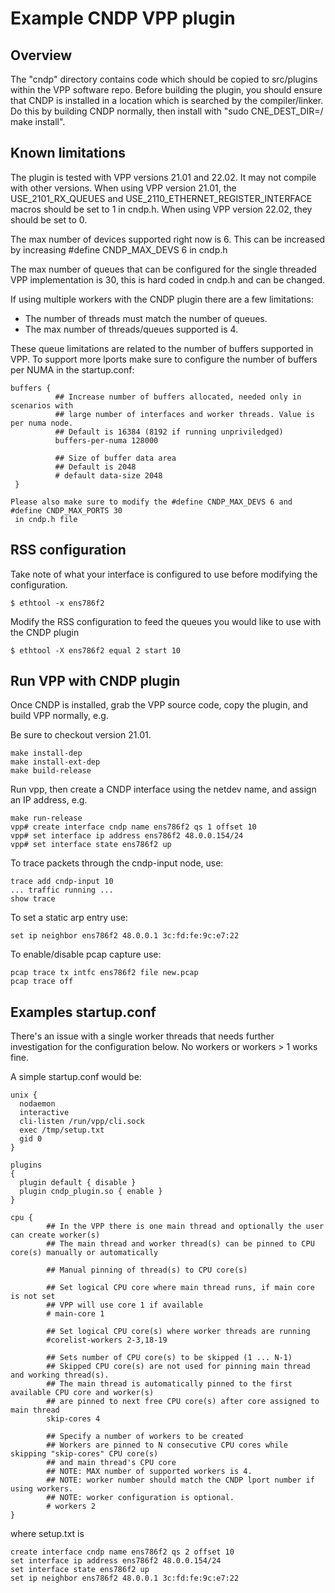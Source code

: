 # Example CNDP VPP plugin

## Overview

The "cndp" directory contains code which should be copied to src/plugins within
the VPP software repo. Before building the plugin, you should ensure that CNDP
is installed in a location which is searched by the compiler/linker. Do this
by building CNDP normally, then install with "sudo CNE_DEST_DIR=/ make install".

## Known limitations

The plugin is tested with VPP versions 21.01 and 22.02. It may not compile with
other versions. When using VPP version 21.01, the USE_2101_RX_QUEUES and
USE_2110_ETHERNET_REGISTER_INTERFACE macros should be set to 1 in cndp.h. When
using VPP version 22.02, they should be set to 0.

The max number of devices supported right now is 6. This can be increased by
increasing #define CNDP_MAX_DEVS 6 in cndp.h

The max number of queues that can be configured for the single threaded
VPP implementation is 30, this is hard coded in cndp.h and can be changed.

If using multiple workers with the CNDP plugin there are a few limitations:
- The number of threads must match the number of queues.
- The max number of threads/queues supported is 4.

These queue limitations are related to the number of buffers supported in VPP.
To support more lports make sure to configure the number of buffers per NUMA in the startup.conf:

```
buffers {
          ## Increase number of buffers allocated, needed only in scenarios with
          ## large number of interfaces and worker threads. Value is per numa node.
          ## Default is 16384 (8192 if running unpriviledged)
          buffers-per-numa 128000

          ## Size of buffer data area
          ## Default is 2048
          # default data-size 2048
 }

Please also make sure to modify the #define CNDP_MAX_DEVS 6 and #define CNDP_MAX_PORTS 30
 in cndp.h file

```

## RSS configuration
Take note of what your interface is configured to use before modifying the configuration.

```
$ ethtool -x ens786f2
```
Modify the RSS configuration to feed the queues you would like to use with the CNDP plugin
```
$ ethtool -X ens786f2 equal 2 start 10
```

## Run VPP with CNDP plugin

Once CNDP is installed, grab the VPP source code, copy the plugin, and build
VPP normally, e.g.

Be sure to checkout version 21.01.

```
make install-dep
make install-ext-dep
make build-release
```

Run vpp, then create a CNDP interface using the netdev name, and assign an
IP address, e.g.

```
make run-release
vpp# create interface cndp name ens786f2 qs 1 offset 10
vpp# set interface ip address ens786f2 48.0.0.154/24
vpp# set interface state ens786f2 up
```

To trace packets through the cndp-input node, use:
```
trace add cndp-input 10
... traffic running ...
show trace
```

To set a static arp entry use:
```
set ip neighbor ens786f2 48.0.0.1 3c:fd:fe:9c:e7:22
```

To enable/disable pcap capture use:
```
pcap trace tx intfc ens786f2 file new.pcap
pcap trace off
```

## Examples startup.conf

There's an issue with a single worker threads that needs further investigation for the
configuration below. No workers or workers > 1 works fine.

A simple startup.conf would be:
```
unix {
  nodaemon
  interactive
  cli-listen /run/vpp/cli.sock
  exec /tmp/setup.txt
  gid 0
}

plugins
{
  plugin default { disable }
  plugin cndp_plugin.so { enable }
}

cpu {
        ## In the VPP there is one main thread and optionally the user can create worker(s)
        ## The main thread and worker thread(s) can be pinned to CPU core(s) manually or automatically

        ## Manual pinning of thread(s) to CPU core(s)

        ## Set logical CPU core where main thread runs, if main core is not set
        ## VPP will use core 1 if available
        # main-core 1

        ## Set logical CPU core(s) where worker threads are running
        #corelist-workers 2-3,18-19

        ## Sets number of CPU core(s) to be skipped (1 ... N-1)
        ## Skipped CPU core(s) are not used for pinning main thread and working thread(s).
        ## The main thread is automatically pinned to the first available CPU core and worker(s)
        ## are pinned to next free CPU core(s) after core assigned to main thread
        skip-cores 4

        ## Specify a number of workers to be created
        ## Workers are pinned to N consecutive CPU cores while skipping "skip-cores" CPU core(s)
        ## and main thread's CPU core
        ## NOTE: MAX number of supported workers is 4.
        ## NOTE: worker number should match the CNDP lport number if using workers.
        ## NOTE: worker configuration is optional.
        # workers 2
}
```

where setup.txt is
```
create interface cndp name ens786f2 qs 2 offset 10
set interface ip address ens786f2 48.0.0.154/24
set interface state ens786f2 up
set ip neighbor ens786f2 48.0.0.1 3c:fd:fe:9c:e7:22
```


